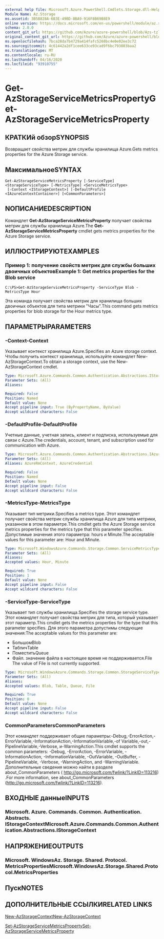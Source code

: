 ```yaml
---
external help file: Microsoft.Azure.PowerShell.Cmdlets.Storage.dll-Help.xml
Module Name: Az.Storage
ms.assetid: 3B5B828A-6B3E-49BD-8BA9-916F8B69B8E9
online version: https://docs.microsoft.com/en-us/powershell/module/az.storage/get-azstorageservicemetricsproperty
schema: 2.0.0
content_git_url: https://github.com/Azure/azure-powershell/blob/Azs-tzl/src/Storage/Storage.Management/help/Get-AzStorageServiceMetricsProperty.md
original_content_git_url: https://github.com/Azure/azure-powershell/blob/Azs-tzl/src/Storage/Storage.Management/help/Get-AzStorageServiceMetricsProperty.md
ms.openlocfilehash: 7bca28da7b4729a414fafc5268bc4e0e02ee3c72
ms.sourcegitcommit: 4c61442a2df1cee633ce93cad9f6bc793803baa2
ms.translationtype: MT
ms.contentlocale: ru-RU
ms.lasthandoff: 04/16/2020
ms.locfileid: "93910755"
---
```

# <span data-ttu-id="21069-101">Get-AzStorageServiceMetricsProperty</span><span class="sxs-lookup"><span data-stu-id="21069-101">Get-AzStorageServiceMetricsProperty</span></span>

## <span data-ttu-id="21069-102">КРАТКИй обзор</span><span class="sxs-lookup"><span data-stu-id="21069-102">SYNOPSIS</span></span>
<span data-ttu-id="21069-103">Возвращает свойства метрик для службы хранилища Azure.</span><span class="sxs-lookup"><span data-stu-id="21069-103">Gets metrics properties for the Azure Storage service.</span></span>

## <span data-ttu-id="21069-104">Максимальное</span><span class="sxs-lookup"><span data-stu-id="21069-104">SYNTAX</span></span>

```
Get-AzStorageServiceMetricsProperty [-ServiceType] <StorageServiceType> [-MetricsType] <ServiceMetricsType>
 [-Context <IStorageContext>] [-DefaultProfile <IAzureContextContainer>] [<CommonParameters>]
```

## <span data-ttu-id="21069-105">NОПИСАНИЕ</span><span class="sxs-lookup"><span data-stu-id="21069-105">DESCRIPTION</span></span>
<span data-ttu-id="21069-106">Командлет **Get-AzStorageServiceMetricsProperty** получает свойства метрик для службы хранилища Azure.</span><span class="sxs-lookup"><span data-stu-id="21069-106">The **Get-AzStorageServiceMetricsProperty** cmdlet gets metrics properties for the Azure Storage service.</span></span>

## <span data-ttu-id="21069-107">ИЛЛЮСТРИРУЮТ</span><span class="sxs-lookup"><span data-stu-id="21069-107">EXAMPLES</span></span>

### <span data-ttu-id="21069-108">Пример 1: получение свойств метрик для службы больших двоичных объектов</span><span class="sxs-lookup"><span data-stu-id="21069-108">Example 1: Get metrics properties for the Blob service</span></span>
```
C:\PS>Get-AzStorageServiceMetricsProperty -ServiceType Blob -MetricsType Hour
```

<span data-ttu-id="21069-109">Эта команда получает свойства метрик для хранилища больших двоичных объектов для типа метрики "Часы".</span><span class="sxs-lookup"><span data-stu-id="21069-109">This command gets metrics properties for blob storage for the Hour metrics type.</span></span>

## <span data-ttu-id="21069-110">ПАРАМЕТРЫ</span><span class="sxs-lookup"><span data-stu-id="21069-110">PARAMETERS</span></span>

### <span data-ttu-id="21069-111">-Context</span><span class="sxs-lookup"><span data-stu-id="21069-111">-Context</span></span>
<span data-ttu-id="21069-112">Указывает контекст хранилища Azure.</span><span class="sxs-lookup"><span data-stu-id="21069-112">Specifies an Azure storage context.</span></span>
<span data-ttu-id="21069-113">Чтобы получить контекст хранилища, используйте командлет New-AzStorageContext.</span><span class="sxs-lookup"><span data-stu-id="21069-113">To obtain a storage context, use the New-AzStorageContext cmdlet.</span></span>

```yaml
Type: Microsoft.Azure.Commands.Common.Authentication.Abstractions.IStorageContext
Parameter Sets: (All)
Aliases:

Required: False
Position: Named
Default value: None
Accept pipeline input: True (ByPropertyName, ByValue)
Accept wildcard characters: False
```

### <span data-ttu-id="21069-114">-DefaultProfile</span><span class="sxs-lookup"><span data-stu-id="21069-114">-DefaultProfile</span></span>
<span data-ttu-id="21069-115">Учетные данные, учетная запись, клиент и подписка, используемые для связи с Azure.</span><span class="sxs-lookup"><span data-stu-id="21069-115">The credentials, account, tenant, and subscription used for communication with Azure.</span></span>

```yaml
Type: Microsoft.Azure.Commands.Common.Authentication.Abstractions.IAzureContextContainer
Parameter Sets: (All)
Aliases: AzureRmContext, AzureCredential

Required: False
Position: Named
Default value: None
Accept pipeline input: False
Accept wildcard characters: False
```

### <span data-ttu-id="21069-116">-MetricsType</span><span class="sxs-lookup"><span data-stu-id="21069-116">-MetricsType</span></span>
<span data-ttu-id="21069-117">Указывает тип метрики.</span><span class="sxs-lookup"><span data-stu-id="21069-117">Specifies a metrics type.</span></span>
<span data-ttu-id="21069-118">Этот командлет получает свойства метрик службы хранилища Azure для типа метрики, указанном в этом параметре.</span><span class="sxs-lookup"><span data-stu-id="21069-118">This cmdlet gets the Azure Storage service metrics properties for the metrics type that this parameter specifies.</span></span>
<span data-ttu-id="21069-119">Допустимые значения этого параметра: hours и Minute.</span><span class="sxs-lookup"><span data-stu-id="21069-119">The acceptable values for this parameter are: Hour and Minute.</span></span>

```yaml
Type: Microsoft.WindowsAzure.Commands.Storage.Common.ServiceMetricsType
Parameter Sets: (All)
Aliases:
Accepted values: Hour, Minute

Required: True
Position: 1
Default value: None
Accept pipeline input: False
Accept wildcard characters: False
```

### <span data-ttu-id="21069-120">-ServiceType</span><span class="sxs-lookup"><span data-stu-id="21069-120">-ServiceType</span></span>
<span data-ttu-id="21069-121">Указывает тип службы хранилища.</span><span class="sxs-lookup"><span data-stu-id="21069-121">Specifies the storage service type.</span></span>
<span data-ttu-id="21069-122">Этот командлет получает свойства метрик для типа, который указывает этот параметр.</span><span class="sxs-lookup"><span data-stu-id="21069-122">This cmdlet gets the metrics properties for the type that this parameter specifies.</span></span>
<span data-ttu-id="21069-123">Для этого параметра допустимы следующие значения:</span><span class="sxs-lookup"><span data-stu-id="21069-123">The acceptable values for this parameter are:</span></span>
- <span data-ttu-id="21069-124">Большом</span><span class="sxs-lookup"><span data-stu-id="21069-124">Blob</span></span> 
- <span data-ttu-id="21069-125">Таблич</span><span class="sxs-lookup"><span data-stu-id="21069-125">Table</span></span>
- <span data-ttu-id="21069-126">Поместить</span><span class="sxs-lookup"><span data-stu-id="21069-126">Queue</span></span>
- <span data-ttu-id="21069-127">Файл. значение файла в настоящее время не поддерживается.</span><span class="sxs-lookup"><span data-stu-id="21069-127">File The value of File is not currently supported.</span></span>

```yaml
Type: Microsoft.WindowsAzure.Commands.Storage.Common.StorageServiceType
Parameter Sets: (All)
Aliases:
Accepted values: Blob, Table, Queue, File

Required: True
Position: 0
Default value: None
Accept pipeline input: False
Accept wildcard characters: False
```

### <span data-ttu-id="21069-128">CommonParameters</span><span class="sxs-lookup"><span data-stu-id="21069-128">CommonParameters</span></span>
<span data-ttu-id="21069-129">Этот командлет поддерживает общие параметры:-Debug,-ErrorAction,-ErrorVariable,-InformationAction,-InformationVariable,-of Variable,-out,-PipelineVariable,-Verbose, и-WarningAction.</span><span class="sxs-lookup"><span data-stu-id="21069-129">This cmdlet supports the common parameters: -Debug, -ErrorAction, -ErrorVariable, -InformationAction, -InformationVariable, -OutVariable, -OutBuffer, -PipelineVariable, -Verbose, -WarningAction, and -WarningVariable.</span></span> <span data-ttu-id="21069-130">Дополнительные сведения можно найти в разделе about_CommonParameters ( http://go.microsoft.com/fwlink/?LinkID=113216) .</span><span class="sxs-lookup"><span data-stu-id="21069-130">For more information, see about_CommonParameters (http://go.microsoft.com/fwlink/?LinkID=113216).</span></span>

## <span data-ttu-id="21069-131">ВХОДНЫЕ данные</span><span class="sxs-lookup"><span data-stu-id="21069-131">INPUTS</span></span>

### <span data-ttu-id="21069-132">Microsoft. Azure. Commands. Common. Authentication. Abstracts. IStorageContext</span><span class="sxs-lookup"><span data-stu-id="21069-132">Microsoft.Azure.Commands.Common.Authentication.Abstractions.IStorageContext</span></span>

## <span data-ttu-id="21069-133">НАПРЯЖЕНИЕ</span><span class="sxs-lookup"><span data-stu-id="21069-133">OUTPUTS</span></span>

### <span data-ttu-id="21069-134">Microsoft. WindowsAz. Storage. Shared. Protocol. MetricsProperties</span><span class="sxs-lookup"><span data-stu-id="21069-134">Microsoft.WindowsAz.Storage.Shared.Protocol.MetricsProperties</span></span>

## <span data-ttu-id="21069-135">Пуск</span><span class="sxs-lookup"><span data-stu-id="21069-135">NOTES</span></span>

## <span data-ttu-id="21069-136">ДОПОЛНИТЕЛЬНЫЕ ССЫЛКИ</span><span class="sxs-lookup"><span data-stu-id="21069-136">RELATED LINKS</span></span>

[<span data-ttu-id="21069-137">New-AzStorageContext</span><span class="sxs-lookup"><span data-stu-id="21069-137">New-AzStorageContext</span></span>](./New-AzStorageContext.md)

[<span data-ttu-id="21069-138">Set-AzStorageServiceMetricsProperty</span><span class="sxs-lookup"><span data-stu-id="21069-138">Set-AzStorageServiceMetricsProperty</span></span>](./Set-AzStorageServiceMetricsProperty.md)


